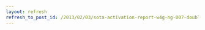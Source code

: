 ```yaml
---
layout: refresh
refresh_to_post_id: /2013/02/03/sota-activation-report-w4g-ng-007-double-spring-knob
---
```

